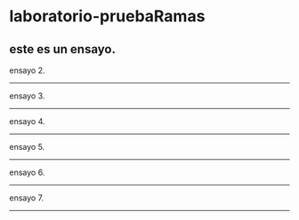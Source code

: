 # laboratorio-pruebaRamas

este es un ensayo.
---------

ensayo 2.

---------

ensayo 3.

---------

ensayo 4.

---------

ensayo 5.

---------

ensayo 6.

---------

ensayo 7.

---------



